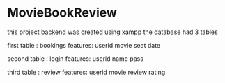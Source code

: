 # MovieBookReview
this project backend was created using xampp
the database had 3 tables

first table : bookings
features:
userid
movie
seat
date

second table : login
features:
userid
name
pass

third table : review
features:
userid
movie
review
rating

